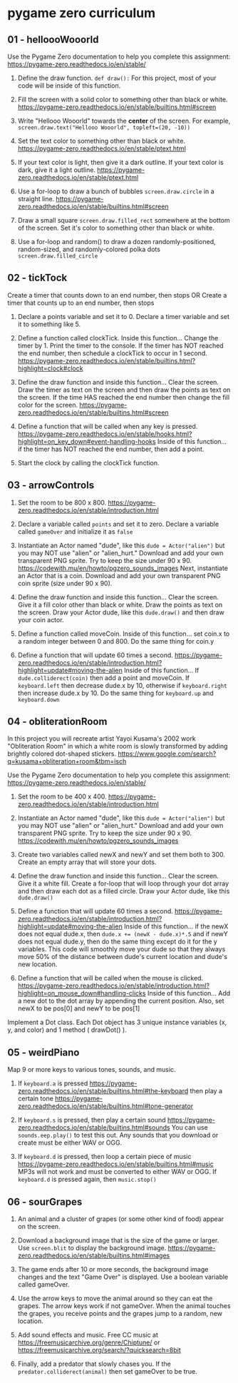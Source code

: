 # pygame zero curriculum

## 01 - helloooWooorld

Use the Pygame Zero documentation to help you complete this assignment:
https://pygame-zero.readthedocs.io/en/stable/

1. Define the draw function. `def draw():` For this project, most of your code will be inside of this function.

2. Fill the screen with a solid color to something other than black or white. https://pygame-zero.readthedocs.io/en/stable/builtins.html#screen

3. Write "Hellooo Wooorld" towards the **center** of the screen. For example, `screen.draw.text("Hellooo Wooorld", topleft=(20, -10))`

4. Set the text color to something other than black or white. https://pygame-zero.readthedocs.io/en/stable/ptext.html

5. If your text color is light, then give it a dark outline. If your text color is dark, give it a light outline. https://pygame-zero.readthedocs.io/en/stable/ptext.html

6. Use a for-loop to draw a bunch of bubbles `screen.draw.circle` in a straight line. https://pygame-zero.readthedocs.io/en/stable/builtins.html#screen

7. Draw a small square `screen.draw.filled_rect` somewhere at the bottom of the screen. Set it's color to something other than black or white.

8. Use a for-loop and random() to draw a dozen randomly-positioned, random-sized, and randomly-colored polka dots `screen.draw.filled_circle`

## 02 - tickTock

Create a timer that counts down to an end number, then stops
OR
Create a timer that counts up to an end number, then stops

1. Declare a points variable and set it to 0. Declare a timer variable and set it to something like 5.

2. Define a function called clockTick. Inside this function... Change the timer by 1. Print the timer to the console. If the timer has NOT reached the end number, then schedule a clockTick to occur in 1 second. https://pygame-zero.readthedocs.io/en/stable/builtins.html?highlight=clock#clock

3. Define the draw function and inside this function... Clear the screen. Draw the timer as text on the screen and then draw the points as text on the screen. If the time HAS reached the end number then change the fill color for the screen. https://pygame-zero.readthedocs.io/en/stable/builtins.html#screen

4. Define a function that will be called when any key is pressed. https://pygame-zero.readthedocs.io/en/stable/hooks.html?highlight=on_key_down#event-handling-hooks Inside of this function... if the timer has NOT reached the end number, then add a point.

5. Start the clock by calling the clockTick function.

## 03 - arrowControls

1. Set the room to be 800 x 800. https://pygame-zero.readthedocs.io/en/stable/introduction.html

2. Declare a variable called `points` and set it to zero. Declare a variable called `gameOver` and initialize it as `false`

3. Instantiate an Actor named "dude", like this `dude = Actor("alien")` but you may NOT use "alien" or "alien_hurt." Download and add your own transparent PNG sprite. Try to keep the size under 90 x 90. https://codewith.mu/en/howto/pgzero_sounds_images Next, instantiate an Actor that is a coin. Download and add your own transparent PNG coin sprite (size under 90 x 90).

4. Define the draw function and inside this function... Clear the screen. Give it a fill color other than black or white. Draw the points as text on the screen. Draw your Actor dude, like this `dude.draw()` and then draw your coin actor.

5. Define a function called moveCoin. Inside of this function... set coin.x to a random integer between 0 and 800. Do the same thing for coin.y

6. Define a function that will update 60 times a second. https://pygame-zero.readthedocs.io/en/stable/introduction.html?highlight=update#moving-the-alien Inside of this function... If `dude.colliderect(coin)` then add a point and moveCoin. If `keyboard.left` then decrease dude.x by 10, otherwise if `keyboard.right` then increase dude.x by 10. Do the same thing for `keyboard.up` and `keyboard.down`

## 04 - obliterationRoom

In this project you will recreate artist Yayoi Kusama's 2002 work "Obliteration Room" in which a white room is slowly transformed by adding brightly colored dot-shaped stickers.
https://www.google.com/search?q=kusama+obliteration+room&tbm=isch

Use the Pygame Zero documentation to help you complete this assignment:
https://pygame-zero.readthedocs.io/en/stable/

1. Set the room to be 400 x 400. https://pygame-zero.readthedocs.io/en/stable/introduction.html

2. Instantiate an Actor named "dude", like this `dude = Actor("alien")` but you may NOT use "alien" or "alien_hurt." Download and add your own transparent PNG sprite. Try to keep the size under 90 x 90. https://codewith.mu/en/howto/pgzero_sounds_images

3. Create two variables called newX and newY and set them both to 300. Create an empty array that will store your dots.

4. Define the draw function and inside this function... Clear the screen. Give it a white fill. Create a for-loop that will loop through your dot array and then draw each dot as a filled circle. Draw your Actor dude, like this `dude.draw()`

5. Define a function that will update 60 times a second. https://pygame-zero.readthedocs.io/en/stable/introduction.html?highlight=update#moving-the-alien Inside of this function... if the newX does not equal dude.x, then `dude.x += (newX - dude.x)*.5` and if newY does not equal dude.y, then do the same thing except do it for the y variables. This code will smoothly move your dude so that they always move 50% of the distance between dude's current location and dude's new location.

6. Define a function that will be called when the mouse is clicked. https://pygame-zero.readthedocs.io/en/stable/introduction.html?highlight=on_mouse_down#handling-clicks Inside of this function... Add a new dot to the dot array by appending the current position. Also, set newX to be pos[0] and newY to be pos[1]

Implement a Dot class. Each Dot object has 3 unique instance variables (x, y, and color) and 1 method ( drawDot() ).

## 05 - weirdPiano

Map 9 or more keys to various tones, sounds, and music.

1. If `keyboard.a` is pressed https://pygame-zero.readthedocs.io/en/stable/builtins.html#the-keyboard then play a certain tone https://pygame-zero.readthedocs.io/en/stable/builtins.html#tone-generator

2. If `keyboard.s` is pressed, then play a certain sound https://pygame-zero.readthedocs.io/en/stable/builtins.html#sounds You can use `sounds.eep.play()` to test this out. Any sounds that you download or create must be either WAV or OGG.

3. If `keyboard.d` is pressed, then loop a certain piece of music https://pygame-zero.readthedocs.io/en/stable/builtins.html#music MP3s will not work and must be converted to either WAV or OGG. If `keyboard.d` is pressed again, then `music.stop()`

## 06 - sourGrapes

1. An animal and a cluster of grapes (or some other kind of food) appear on the screen.

2. Download a background image that is the size of the game or larger. Use `screen.blit` to display the background image. https://pygame-zero.readthedocs.io/en/stable/builtins.html#images

3. The game ends after 10 or more seconds, the background image changes and the text "Game Over" is displayed. Use a boolean variable called gameOver.

4. Use the arrow keys to move the animal around so they can eat the grapes. The arrow keys work if not gameOver. When the animal touches the grapes, you receive points and the grapes jump to a random, new location.

5. Add sound effects and music. Free CC music at https://freemusicarchive.org/genre/Chiptune/ or https://freemusicarchive.org/search/?quicksearch=8bit

6. Finally, add a predator that slowly chases you. If the `predator.colliderect(animal)` then set gameOver to be true.

